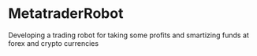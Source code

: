 # MetatraderRobot
Developing a trading robot for taking some profits and smartizing funds at forex and crypto currencies
